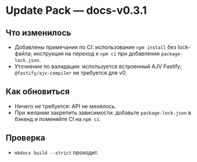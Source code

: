 # Update Pack — docs-v0.3.1

## Что изменилось
- Добавлены примечания по CI: использование `npm install` без lock-файла; инструкция на переход к `npm ci` при добавлении `package-lock.json`.
- Уточнение по валидации: используется встроенный AJV Fastify; `@fastify/ajv-compiler` не требуется для v0.

## Как обновиться
- Ничего не требуется: API не менялось.
- При желании закрепить зависимости: добавьте `package-lock.json` в бэкенд и поменяйте CI на `npm ci`.

## Проверка
- `mkdocs build --strict` проходит.
